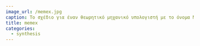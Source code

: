 ```yaml
---
image_url: /memex.jpg
caption: Το σχέδιο για έναν θεωρητικό μηχανικό υπολογιστή με το όνομα Memex, που επέτρεπε την ανάκτηση πληροφορίας από βιβλιοθήκες περιεχομένου σε ένα γραφείο, θεωρείται το αρχικό θεωρητικό πλαίσιο για το υπερκείμενο και το διαδίκτυο.
title: memex
categories:
  - synthesis
---
```

